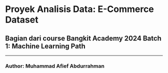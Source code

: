 # **Proyek Analisis Data: E-Commerce Dataset**
## Bagian dari course Bangkit Academy 2024 Batch 1: Machine Learning Path
---
### **Author:** Muhammad Afief Abdurrahman